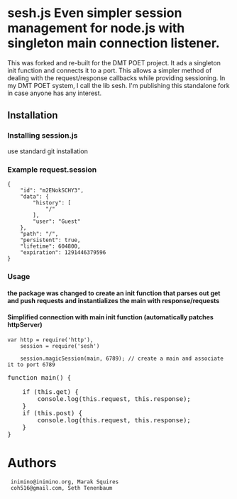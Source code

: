 # sesh.js Even simpler session management for node.js with singleton main connection listener. 

This was forked and re-built for the DMT POET project. It ads a singleton init function and connects it to a port.  This allows a simpler method of dealing with the request/response callbacks while providing sessioning.
In my DMT POET system, I call the lib sesh.  I'm publishing this standalone fork in case anyone has any interest.

## Installation

### Installing session.js
  use standard git installation

### Example request.session

    {
        "id": "m2ENokSCHY3",
        "data": {
            "history": [
                "/"
            ],
            "user": "Guest"
        },
        "path": "/",
        "persistent": true,
        "lifetime": 604800,
        "expiration": 1291446379596
    }


### Usage

#### the package was changed to create an init function that parses out get and push requests and instantializes the main with response/requests


#### Simplified connection with main init function (automatically patches httpServer)

    var http = require('http'),
        session = require('sesh')
        
        session.magicSession(main, 6789); // create a main and associate it to port 6789
<pre>
function main() { 

	if (this.get) { 
		console.log(this.request, this.response);
	}
	if (this.post) {
		console.log(this.request, this.response);
	}
}
</pre>
 


# Authors

     inimino@inimino.org, Marak Squires
     coh516@gmail.com, Seth Tenenbaum

